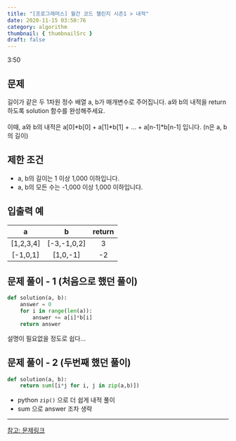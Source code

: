 ```yaml
---
title: "[프로그래머스] 월간 코드 챌린지 시즌1 > 내적"
date: 2020-11-15 03:50:76
category: algorithm
thumbnail: { thumbnailSrc }
draft: false
---
```


3:50

## 문제
길이가 같은 두 1차원 정수 배열 a, b가 매개변수로 주어집니다. a와 b의 내적을 return 하도록 solution 함수를 완성해주세요.<br/>
<br/>
이때, a와 b의 내적은 a[0]*b[0] + a[1]*b[1] + ... + a[n-1]*b[n-1] 입니다. (n은 a, b의 길이)

## 제한 조건
- a, b의 길이는 1 이상 1,000 이하입니다.
- a, b의 모든 수는 -1,000 이상 1,000 이하입니다.

## 입출력 예
|a|b|return|
|:-:|:-:|:-:|
|[1,2,3,4]|[-3,-1,0,2]|3|
|[-1,0,1]|[1,0,-1]|-2|

## 문제 풀이 - 1 (처음으로 했던 풀이)
```py
def solution(a, b):
    answer = 0
    for i in range(len(a)):
        answer += a[i]*b[i]
    return answer
```
설명이 필요없을 정도로 쉽다...

## 문제 풀이 - 2 (두번째 했던 풀이)
```py
def solution(a, b):
    return sum([i*j for i, j in zip(a,b)])
```
- python `zip()` 으로 더 쉽게 내적 풀이
- sum 으로 answer 조차 생략

----

[참고: 문제링크](https://programmers.co.kr/learn/courses/30/lessons/70128)